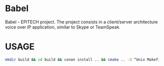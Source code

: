 # Babel
Babel - EPITECH project. The project consists in a client/server architecture voice over IP application, similar to Skype or TeamSpeak.

# USAGE
```bash
mkdir build && cd build && conan install .. && cmake .. -G “Unix Makefiles” && cmake –build .
```
